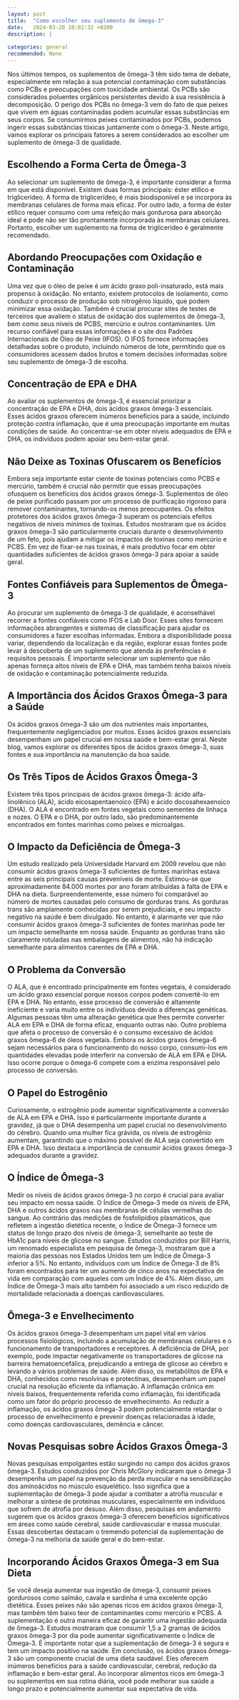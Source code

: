 ```yaml
---
layout: post
title:  "Como escolher seu suplemento de ômega-3"
date:   2024-03-20 10:02:32 +0200
description: |
 
categories: general
recommended: None
---
```


Nos últimos tempos, os suplementos de ômega-3 têm sido tema de debate, especialmente em relação à sua potencial contaminação 
com substâncias como PCBs e preocupações com toxicidade ambiental.
Os PCBs são considerados poluentes orgânicos persistentes devido à sua resistência à decomposição. O perigo dos PCBs no 
ômega-3 vem do fato de que peixes que vivem em águas contaminadas podem acumular essas substâncias em seus corpos. 
Se consumirmos peixes contaminados por PCBs, podemos ingerir essas substâncias tóxicas juntamente com o ômega-3.
Neste artigo, vamos explorar os principais fatores a serem considerados ao escolher um suplemento de ômega-3 de qualidade.

## Escolhendo a Forma Certa de Ômega-3
Ao selecionar um suplemento de ômega-3, é importante considerar a forma em que está disponível. Existem duas formas 
principais: éster etílico e triglicerídeo. A forma de triglicerídeo, é mais biodisponível e se incorpora às membranas celulares 
de forma mais eficaz. Por outro lado, a forma de éster etílico requer consumo com uma refeição mais gordurosa para absorção 
ideal e pode não ser tão prontamente incorporada às membranas celulares. Portanto, escolher um suplemento na forma de triglicerídeo 
é geralmente recomendado.

## Abordando Preocupações com Oxidação e Contaminação
Uma vez que o óleo de peixe é um ácido graxo poli-insaturado, está mais propenso à oxidação. No entanto, existem protocolos 
de isolamento, como conduzir o processo de produção sob nitrogênio líquido, que podem minimizar essa oxidação. 
Também é crucial procurar sites de testes de terceiros que avaliem o status de oxidação dos suplementos de ômega-3, bem
como seus níveis de PCBS, mercúrio e outros contaminantes. Um recurso confiável para essas informações é o site dos 
Padrões Internacionais de Óleo de Peixe (IFOS). O IFOS fornece informações detalhadas sobre o produto, incluindo números 
de lote, permitindo que os consumidores acessem dados brutos e tomem decisões informadas sobre seu suplemento de ômega-3 de escolha.

## Concentração de EPA e DHA
Ao avaliar os suplementos de ômega-3, é essencial priorizar a concentração de EPA e DHA, dois ácidos graxos ômega-3 essenciais. 
Esses ácidos graxos oferecem inúmeros benefícios para a saúde, incluindo proteção contra inflamação, que é uma preocupação importante 
em muitas condições de saúde. Ao concentrar-se em obter níveis adequados de EPA e DHA, os indivíduos podem apoiar seu bem-estar geral.

## Não Deixe as Toxinas Ofuscarem os Benefícios
Embora seja importante estar ciente de toxinas potenciais como PCBS e mercúrio, também é crucial não permitir que essas 
preocupações ofusquem os benefícios dos ácidos graxos ômega-3. Suplementos de óleo de peixe purificado passam por um 
processo de purificação rigoroso para remover contaminantes, tornando-os menos preocupantes. Os efeitos protetores dos 
ácidos graxos ômega-3 superam os potenciais efeitos negativos de níveis mínimos de toxinas. Estudos mostraram que os 
ácidos graxos ômega-3 são particularmente cruciais durante o desenvolvimento de um feto, pois ajudam a mitigar os 
impactos de toxinas como mercúrio e PCBS. Em vez de fixar-se nas toxinas, é mais produtivo focar em obter quantidades 
suficientes de ácidos graxos ômega-3 para apoiar a saúde geral.

## Fontes Confiáveis para Suplementos de Ômega-3
Ao procurar um suplemento de ômega-3 de qualidade, é aconselhável recorrer a fontes confiáveis como IFOS e Lab Door. 
Esses sites fornecem informações abrangentes e sistemas de classificação para ajudar os consumidores a fazer escolhas informadas. 
Embora a disponibilidade possa variar, dependendo da localização e da região, explorar essas fontes pode levar 
à descoberta de um suplemento que atenda às preferências e requisitos pessoais. É importante selecionar um suplemento 
que não apenas forneça altos níveis de EPA e DHA, mas também tenha baixos níveis de oxidação e contaminação potencialmente reduzida.

## A Importância dos Ácidos Graxos Ômega-3 para a Saúde
Os ácidos graxos ômega-3 são um dos nutrientes mais importantes, frequentemente negligenciados por muitos. Esses ácidos 
graxos essenciais desempenham um papel crucial em nossa saúde e bem-estar geral. Neste blog, vamos explorar os diferentes 
tipos de ácidos graxos ômega-3, suas fontes e sua importância na manutenção da boa saúde.

## Os Três Tipos de Ácidos Graxos Ômega-3
Existem três tipos principais de ácidos graxos ômega-3: ácido alfa-linolênico (ALA), ácido eicosapentaenoico (EPA) 
e ácido docosahexaenoico (DHA). O ALA é encontrado em fontes vegetais como sementes de linhaça e nozes. 
O EPA e o DHA, por outro lado, são predominantemente encontrados em fontes marinhas como peixes e microalgas.

## O Impacto da Deficiência de Ômega-3
Um estudo realizado pela Universidade Harvard em 2009 revelou que não consumir ácidos graxos ômega-3 suficientes de fontes
marinhas estava entre as seis principais causas preveníveis de morte. Estimou-se que aproximadamente 84.000 mortes por ano 
foram atribuídas à falta de EPA e DHA na dieta. Surpreendentemente, esse número foi comparável ao número de mortes 
causadas pelo consumo de gorduras trans.
As gorduras trans são amplamente conhecidas por serem prejudiciais, e seu impacto negativo na saúde é bem divulgado. 
No entanto, é alarmante ver que não consumir ácidos graxos ômega-3 suficientes de fontes marinhas pode ter um impacto 
semelhante em nossa saúde. Enquanto as gorduras trans são claramente rotuladas nas embalagens de alimentos, não há indicação 
semelhante para alimentos carentes de EPA e DHA.

## O Problema da Conversão
O ALA, que é encontrado principalmente em fontes vegetais, é considerado um ácido graxo essencial porque nossos corpos 
podem convertê-lo em EPA e DHA. No entanto, esse processo de conversão é altamente ineficiente e varia muito entre os 
indivíduos devido a diferenças genéticas. Algumas pessoas têm uma alteração genética que lhes permite converter ALA em
EPA e DHA de forma eficaz, enquanto outras não.
Outro problema que afeta o processo de conversão é o consumo excessivo de ácidos graxos ômega-6 de óleos vegetais. 
Embora os ácidos graxos ômega-6 sejam necessários para o funcionamento do nosso corpo, consumi-los em quantidades elevadas
pode interferir na conversão de ALA em EPA e DHA. Isso ocorre porque o ômega-6 compete com a enzima responsável pelo 
processo de conversão.

## O Papel do Estrogênio
Curiosamente, o estrogênio pode aumentar significativamente a conversão de ALA em EPA e DHA. Isso é particularmente 
importante durante a gravidez, já que o DHA desempenha um papel crucial no desenvolvimento do cérebro. Quando uma mulher 
fica grávida, os níveis de estrogênio aumentam, garantindo que o máximo possível de ALA seja convertido em EPA e DHA. 
Isso destaca a importância de consumir ácidos graxos ômega-3 adequados durante a gravidez.

## O Índice de Ômega-3
Medir os níveis de ácidos graxos ômega-3 no corpo é crucial para avaliar seu impacto em nossa saúde. O Índice de Ômega-3 
mede os níveis de EPA, DHA e outros ácidos graxos nas membranas de células vermelhas do sangue. Ao contrário das medições 
de fosfolipídios plasmáticos, que refletem a ingestão dietética recente, o Índice de Ômega-3 fornece um status de longo 
prazo dos níveis de ômega-3, semelhante ao teste de HbA1c para níveis de glicose no sangue.
Estudos conduzidos por Bill Harris, um renomado especialista em pesquisa de ômega-3, mostraram que a maioria das pessoas 
nos Estados Unidos tem um Índice de Ômega-3 inferior a 5%. No entanto, indivíduos com um Índice de Ômega-3 de 8% foram 
encontrados para ter um aumento de cinco anos na expectativa de vida em comparação com aqueles com um Índice de 4%. 
Além disso, um Índice de Ômega-3 mais alto também foi associado a um risco reduzido de mortalidade relacionada a doenças 
cardiovasculares.

## Ômega-3 e Envelhecimento
Os ácidos graxos ômega-3 desempenham um papel vital em vários processos fisiológicos, incluindo a acumulação de membranas 
celulares e o funcionamento de transportadores e receptores. A deficiência de DHA, por exemplo, pode impactar negativamente 
os transportadores de glicose na barreira hematoencefálica, prejudicando a entrega de glicose ao cérebro e levando a vários
problemas de saúde.
Além disso, os metabólitos de EPA e DHA, conhecidos como resolvinas e protectinas, desempenham um papel crucial na resolução 
eficiente da inflamação. A inflamação crônica em níveis baixos, frequentemente referida como inflamação, foi identificada 
como um fator do próprio processo de envelhecimento. Ao reduzir a inflamação, os ácidos graxos ômega-3 podem potencialmente 
retardar o processo de envelhecimento e prevenir doenças relacionadas à idade, como doenças cardiovasculares, 
demência e câncer.

## Novas Pesquisas sobre Ácidos Graxos Ômega-3
Novas pesquisas empolgantes estão surgindo no campo dos ácidos graxos ômega-3. Estudos conduzidos por Chris McGlory indicaram
que o ômega-3 desempenha um papel na prevenção da perda muscular e na sensibilização dos aminoácidos no músculo esquelético. 
Isso significa que a suplementação de ômega-3 pode ajudar a combater a atrofia muscular e melhorar a síntese de proteínas 
musculares, especialmente em indivíduos que sofrem de atrofia por desuso.
Além disso, pesquisas em andamento sugerem que os ácidos graxos ômega-3 oferecem benefícios significativos em áreas como 
saúde cerebral, saúde cardiovascular e massa muscular. Essas descobertas destacam o tremendo potencial da suplementação 
de ômega-3 na melhoria da saúde geral e do bem-estar.

## Incorporando Ácidos Graxos Ômega-3 em Sua Dieta
Se você deseja aumentar sua ingestão de ômega-3, consumir peixes gordurosos como salmão, cavala e sardinha é uma excelente
opção dietética. Esses peixes não são apenas ricos em ácidos graxos ômega-3, mas também têm baixo teor de contaminantes 
como mercúrio e PCBS.
A suplementação é outra maneira eficaz de garantir uma ingestão adequada de ômega-3. Estudos mostraram que 
consumir 1,5 a 2 gramas de ácidos graxos ômega-3 por dia pode aumentar significativamente o Índice de Ômega-3. 
É importante notar que a suplementação de ômega-3 é segura e tem um impacto positivo na saúde.
Em conclusão, os ácidos graxos ômega-3 são um componente crucial de uma dieta saudável. 
Eles oferecem inúmeros benefícios para a saúde cardiovascular, cerebral, redução da inflamação e bem-estar geral. 
Ao incorporar alimentos ricos em ômega-3 ou suplementos em sua rotina diária, você pode melhorar sua saúde a longo prazo 
e potencialmente aumentar sua expectativa de vida.

